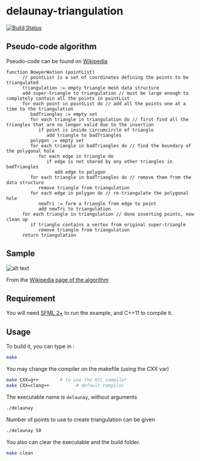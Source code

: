 # delaunay-triangulation

[![Build Status](https://travis-ci.org/Gjacquenot/delaunay-triangulation.svg?branch=master)](https://travis-ci.org/Gjacquenot/delaunay-triangulation)

## Pseudo-code algorithm

Pseudo-code can be found on [Wikipedia](https://en.wikipedia.org/wiki/Bowyer–Watson_algorithm)

```
function BowyerWatson (pointList)
      // pointList is a set of coordinates defining the points to be triangulated
      triangulation := empty triangle mesh data structure
      add super-triangle to triangulation // must be large enough to completely contain all the points in pointList
      for each point in pointList do // add all the points one at a time to the triangulation
         badTriangles := empty set
         for each triangle in triangulation do // first find all the triangles that are no longer valid due to the insertion
            if point is inside circumcircle of triangle
               add triangle to badTriangles
         polygon := empty set
         for each triangle in badTriangles do // find the boundary of the polygonal hole
            for each edge in triangle do
               if edge is not shared by any other triangles in badTriangles
                  add edge to polygon
         for each triangle in badTriangles do // remove them from the data structure
            remove triangle from triangulation
         for each edge in polygon do // re-triangulate the polygonal hole
            newTri := form a triangle from edge to point
            add newTri to triangulation
      for each triangle in triangulation // done inserting points, now clean up
         if triangle contains a vertex from original super-triangle
            remove triangle from triangulation
      return triangulation
```

## Sample

![alt text](https://github.com/Bl4ckb0ne/delaunay-triangulation/blob/master/sample.png "Sample image (if you see this, then the image can't load or hasn't loaded yet)")


From the [Wikipedia page of the algorithm](https://en.wikipedia.org/wiki/Bowyer%E2%80%93Watson_algorithm)

## Requirement

You will need [SFML 2+](http://www.sfml-dev.org/download/sfml/2.3.2/) to run the example, and C++11 to compile it.

## Usage

To build it, you can type in :
```sh
make
```
You may change the compiler on the makefile (using the CXX var)
```sh
make CXX=g++ 		# to use the GCC compiler
make CXX=clang++ 	      # default compiler
```

The executable name is ``` delaunay ```, without arguments
```sh
./delaunay
```

Number of points to use to create triangulation can be given
```sh
./delaunay 50
```

You also can clear the executable and the build folder.
```sh
make clean
```
